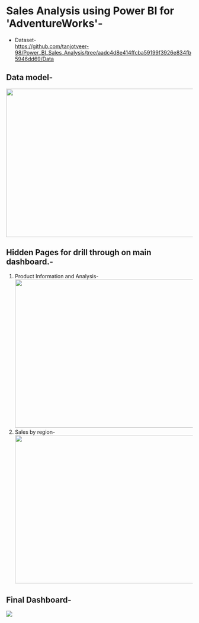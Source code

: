 # Sales Analysis using Power BI for 'AdventureWorks'- </br>
* Dataset-</br>
https://github.com/tanjotveer-98/Power_BI_Sales_Analysis/tree/aadc4d8e414ffcba59199f3926e834fb5946dd69/Data

## Data model- </br>
  <img src= "https://github.com/user-attachments/assets/20379aaa-0448-4e33-b337-9957fb5d4835" width= 800 height=400></br>
  
## Hidden Pages for drill through on main dashboard.-</br>
<ol>
  <li> Product Information and Analysis-</br>
   <img src= "https://github.com/user-attachments/assets/fe23f85a-0db2-4b43-882a-672a5b61fb39"width= 600 height= 400>
  </li>
  <li> Sales by region-</br>
  <img src= "https://github.com/user-attachments/assets/90816a7c-ff68-4a45-9869-f89928e44502" width= 600 height= 400>
  </li>
</ol>

## Final Dashboard- </br>
<img src= "https://github.com/user-attachments/assets/995988ec-2a9b-4a6e-9f7e-c85ae7806f2b">






